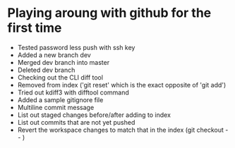 # Playing aroung with github for the first time

* Tested password less push with ssh key
* Added a new branch dev
* Merged dev branch into master
* Deleted dev branch
* Checking out the CLI diff tool
* Removed from index ('git reset' which is the exact opposite of 'git add')
* Tried out kdiff3 with difftool command
* Added a sample gitignore file
* Multiline commit message
* List out staged changes before/after adding to index
* List out commits that are not yet pushed
* Revert the workspace changes to match that in the index (git checkout -- <filename>)
